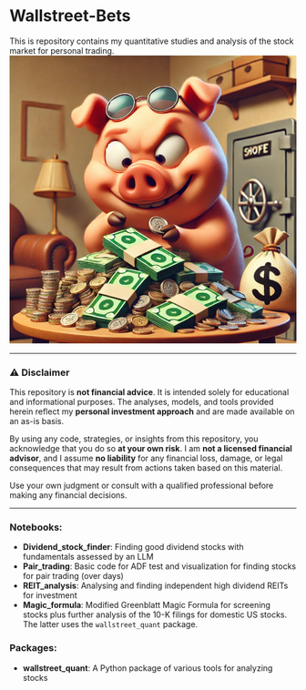 # Wallstreet-Bets
This is repository contains my quantitative studies and analysis of the stock market for personal trading.
![repo image](Images/repo_image.png)

---

### ⚠️ Disclaimer

This repository is **not financial advice**. It is intended solely for educational and informational purposes. The analyses, models, and tools provided herein reflect my **personal investment approach** and are made available on an as-is basis.

By using any code, strategies, or insights from this repository, you acknowledge that you do so **at your own risk**. I am **not a licensed financial advisor**, and I assume **no liability** for any financial loss, damage, or legal consequences that may result from actions taken based on this material.

Use your own judgment or consult with a qualified professional before making any financial decisions.

---

### Notebooks:
- **Dividend_stock_finder**: Finding good dividend stocks with fundamentals assessed by an LLM  
- **Pair_trading**: Basic code for ADF test and visualization for finding stocks for pair trading (over days)  
- **REIT_analysis**: Analysing and finding independent high dividend REITs for investment  
- **Magic_formula**: Modified Greenblatt Magic Formula for screening stocks plus further analysis of the 10-K filings for domestic US stocks. The latter uses the `wallstreet_quant` package.  

### Packages:
- **wallstreet_quant**: A Python package of various tools for analyzing stocks